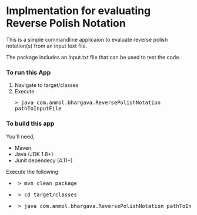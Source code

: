 # Implmentation for evaluating Reverse Polish Notation

This is a simple commandline applicaion to evaluate reverse polish notation(s) from an input text file.

The package includes an Input.txt file that can be used to test the code.

### To run this App
1. Navigate to target/classes
2. Execute <pre>> java com.anmol.bhargava.ReversePolishNotation pathToInputFile</pre>

### To build this app
You'll need,
- Maven
- Java (JDK 1.8+)
- Junit dependecy (4.11+)

Execute the following
- <pre> > mvn clean package </pre>
- <pre> > cd target/classes </pre>
- <pre> > java com.anmol.bhargava.ReversePolishNotation pathToInputFile</pre>